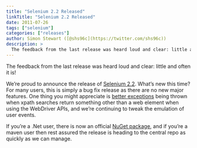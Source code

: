 ```yaml
---
title: "Selenium 2.2 Released"
linkTitle: "Selenium 2.2 Released"
date: 2011-07-26
tags: ["selenium"]
categories: ["releases"]
author: Simon Stewart ([@shs96c](https://twitter.com/shs96c))
description: >
  The feedback from the last release was heard loud and clear: little and often it is!
---
```



The feedback from the last release was heard loud and clear: little and often it is!

We’re proud to announce the release of [Selenium 2.2](http://seleniumhq.org/download/). What’s new this time? For many users, this is simply a bug fix release as there are no new major features. One thing you might appreciate is [better exceptions](http://selenium.googlecode.com/svn/trunk/docs/api/java/org/openqa/selenium/IllegalLocatorException.html) being thrown when xpath searches return something other than a web element when using the WebDriver APIs, and we’re continuing to tweak the emulation of user events.

If you’re a .Net user, there is now an official [NuGet package](http://nuget.org/List/Packages/Selenium.WebDriver), and if you’re a maven user then rest assured the release is heading to the central repo as quickly as we can manage.
